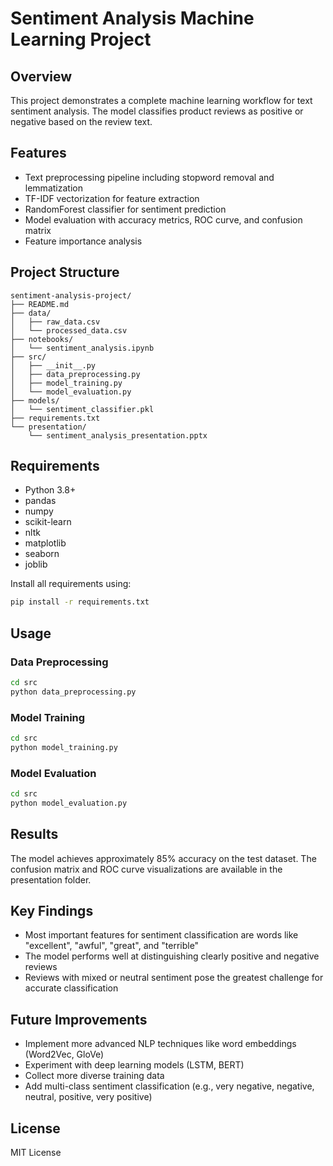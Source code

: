 # Sentiment Analysis Machine Learning Project

## Overview
This project demonstrates a complete machine learning workflow for text sentiment analysis. The model classifies product reviews as positive or negative based on the review text.

## Features
- Text preprocessing pipeline including stopword removal and lemmatization
- TF-IDF vectorization for feature extraction
- RandomForest classifier for sentiment prediction
- Model evaluation with accuracy metrics, ROC curve, and confusion matrix
- Feature importance analysis

## Project Structure
```
sentiment-analysis-project/
├── README.md
├── data/
│   ├── raw_data.csv
│   └── processed_data.csv
├── notebooks/
│   └── sentiment_analysis.ipynb
├── src/
│   ├── __init__.py
│   ├── data_preprocessing.py
│   ├── model_training.py
│   └── model_evaluation.py
├── models/
│   └── sentiment_classifier.pkl
├── requirements.txt
└── presentation/
    └── sentiment_analysis_presentation.pptx
```

## Requirements
- Python 3.8+
- pandas
- numpy
- scikit-learn
- nltk
- matplotlib
- seaborn
- joblib

Install all requirements using:
```bash
pip install -r requirements.txt
```

## Usage

### Data Preprocessing
```bash
cd src
python data_preprocessing.py
```

### Model Training
```bash
cd src
python model_training.py
```

### Model Evaluation
```bash
cd src
python model_evaluation.py
```

## Results
The model achieves approximately 85% accuracy on the test dataset. The confusion matrix and ROC curve visualizations are available in the presentation folder.

## Key Findings
- Most important features for sentiment classification are words like "excellent", "awful", "great", and "terrible"
- The model performs well at distinguishing clearly positive and negative reviews
- Reviews with mixed or neutral sentiment pose the greatest challenge for accurate classification

## Future Improvements
- Implement more advanced NLP techniques like word embeddings (Word2Vec, GloVe)
- Experiment with deep learning models (LSTM, BERT)
- Collect more diverse training data
- Add multi-class sentiment classification (e.g., very negative, negative, neutral, positive, very positive)

## License
MIT License
